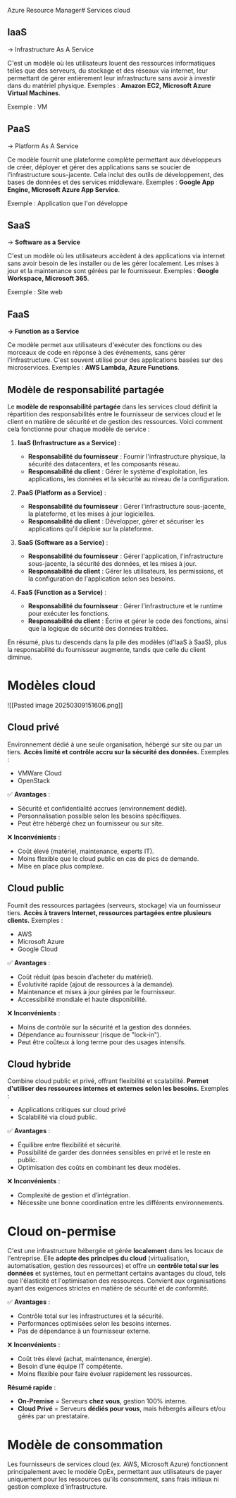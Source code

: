  Azure Resource Manager# Services cloud

## IaaS
-> Infrastructure As A Service

C'est un modèle où les utilisateurs louent des ressources informatiques telles que des serveurs, du stockage et des réseaux via internet, leur permettant de gérer entièrement leur infrastructure sans avoir à investir dans du matériel physique. Exemples : **Amazon EC2, Microsoft Azure Virtual Machines**.

Exemple : VM

## PaaS
-> Platform As A Service

Ce modèle fournit une plateforme complète permettant aux développeurs de créer, déployer et gérer des applications sans se soucier de l'infrastructure sous-jacente. Cela inclut des outils de développement, des bases de données et des services middleware. Exemples : **Google App Engine, Microsoft Azure App Service**.

Exemple : Application que l'on développe

## SaaS
-> **Software as a Service**

C'est un modèle où les utilisateurs accèdent à des applications via internet sans avoir besoin de les installer ou de les gérer localement. Les mises à jour et la maintenance sont gérées par le fournisseur. Exemples : **Google Workspace, Microsoft 365**.

Exemple : Site web

## FaaS
**-> Function as a Service**

Ce modèle permet aux utilisateurs d'exécuter des fonctions ou des morceaux de code en réponse à des événements, sans gérer l'infrastructure. C'est souvent utilisé pour des applications basées sur des microservices. Exemples : **AWS Lambda, Azure Functions**.

## Modèle de responsabilité partagée
Le **modèle de responsabilité partagée** dans les services cloud définit la répartition des responsabilités entre le fournisseur de services cloud et le client en matière de sécurité et de gestion des ressources. Voici comment cela fonctionne pour chaque modèle de service :

1. **IaaS (Infrastructure as a Service)** :
    
    - **Responsabilité du fournisseur** : Fournir l'infrastructure physique, la sécurité des datacenters, et les composants réseau.
    - **Responsabilité du client** : Gérer le système d'exploitation, les applications, les données et la sécurité au niveau de la configuration.
2. **PaaS (Platform as a Service)** :
    
    - **Responsabilité du fournisseur** : Gérer l'infrastructure sous-jacente, la plateforme, et les mises à jour logicielles.
    - **Responsabilité du client** : Développer, gérer et sécuriser les applications qu'il déploie sur la plateforme.
3. **SaaS (Software as a Service)** :
    
    - **Responsabilité du fournisseur** : Gérer l'application, l'infrastructure sous-jacente, la sécurité des données, et les mises à jour.
    - **Responsabilité du client** : Gérer les utilisateurs, les permissions, et la configuration de l'application selon ses besoins.
4. **FaaS (Function as a Service)** :
    
    - **Responsabilité du fournisseur** : Gérer l'infrastructure et le runtime pour exécuter les fonctions.
    - **Responsabilité du client** : Écrire et gérer le code des fonctions, ainsi que la logique de sécurité des données traitées.

En résumé, plus tu descends dans la pile des modèles (d'IaaS à SaaS), plus la responsabilité du fournisseur augmente, tandis que celle du client diminue.

# Modèles cloud

![[Pasted image 20250309151606.png]]

## Cloud privé
Environnement dédié à une seule organisation, hébergé sur site ou par un tiers. **Accès limité et contrôle accru sur la sécurité des données.** 
Exemples : 
- VMWare Cloud 
- OpenStack

✅ **Avantages** :

- Sécurité et confidentialité accrues (environnement dédié).
- Personnalisation possible selon les besoins spécifiques.
- Peut être hébergé chez un fournisseur ou sur site.

❌ **Inconvénients** :

- Coût élevé (matériel, maintenance, experts IT).
- Moins flexible que le cloud public en cas de pics de demande.
- Mise en place plus complexe.
## Cloud public
Fournit des ressources partagées (serveurs, stockage) via un fournisseur tiers. **Accès à travers Internet, ressources partagées entre plusieurs clients.**
Exemples : 
- AWS
- Microsoft Azure
- Google Cloud

✅ **Avantages** :

- Coût réduit (pas besoin d’acheter du matériel).
- Évolutivité rapide (ajout de ressources à la demande).
- Maintenance et mises à jour gérées par le fournisseur.
- Accessibilité mondiale et haute disponibilité.

❌ **Inconvénients** :

- Moins de contrôle sur la sécurité et la gestion des données.
- Dépendance au fournisseur (risque de "lock-in").
- Peut être coûteux à long terme pour des usages intensifs.
## Cloud hybride
Combine cloud public et privé, offrant flexibilité et scalabilité. **Permet d'utiliser des ressources internes et externes selon les besoins.**
Exemples : 
- Applications critiques sur cloud privé
- Scalabilité via cloud public.

✅ **Avantages** :

- Équilibre entre flexibilité et sécurité.
- Possibilité de garder des données sensibles en privé et le reste en public.
- Optimisation des coûts en combinant les deux modèles.

❌ **Inconvénients** :

- Complexité de gestion et d’intégration.
- Nécessite une bonne coordination entre les différents environnements.
# Cloud on-permise
C'est une infrastructure hébergée et gérée **localement** dans les locaux de l'entreprise. Elle **adopte des principes du cloud** (virtualisation, automatisation, gestion des ressources) et offre un **contrôle total sur les données** et systèmes, tout en permettant certains avantages du cloud, tels que l'élasticité et l'optimisation des ressources. Convient aux organisations ayant des exigences strictes en matière de sécurité et de conformité.

✅ **Avantages** :

- Contrôle total sur les infrastructures et la sécurité.
- Performances optimisées selon les besoins internes.
- Pas de dépendance à un fournisseur externe.

❌ **Inconvénients** :

- Coût très élevé (achat, maintenance, énergie).
- Besoin d’une équipe IT compétente.
- Moins flexible pour faire évoluer rapidement les ressources.

**Résumé rapide** :

- **On-Premise** = Serveurs **chez vous**, gestion 100% interne.
- **Cloud Privé** = Serveurs **dédiés pour vous**, mais hébergés ailleurs et/ou gérés par un prestataire.

# Modèle de consommation
Les fournisseurs de services cloud (ex. AWS, Microsoft Azure) fonctionnent principalement avec le modèle OpEx, permettant aux utilisateurs de payer uniquement pour les ressources qu'ils consomment, sans frais initiaux ni gestion complexe d'infrastructure.